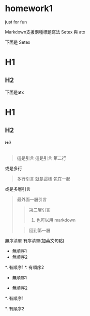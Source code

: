 # homework1
just for fun

Markdown支援兩種標題寫法 Setex 與 atx

下面是 Setex

H1
====


H2
----



下面是atx

# H1
## H2

###### H6




>這是引言
>這是引言 第二行

或是多行

> 多行引言
  就是這樣
  包在一起
  
  
或是多層引言

> 最外面一層引言
>
>>第二層引言
>>1. 也可以用 markdown
>
>>回到第一層


無序清單
有序清單(加英文句點)

* 無順序1
* 無順序2

*. 有順序1
*. 有順序2



* 無順序1

* 無順序2


*. 有順序1

*. 有順序2
